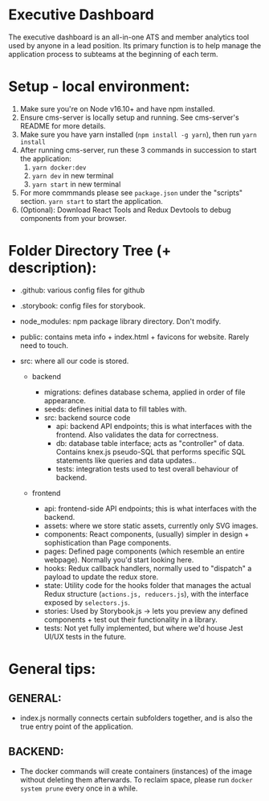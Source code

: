 # Executive Dashboard

The executive dashboard is an all-in-one ATS and member analytics tool used by anyone in a lead position. Its primary function is to help manage the application process to subteams at the beginning of each term.

# Setup - local environment:

1. Make sure you're on Node v16.10+ and have npm installed.
2. Ensure cms-server is locally setup and running. See cms-server's README for more details.
3. Make sure you have yarn installed (`npm install -g yarn`), then run `yarn install`
4. After running cms-server, run these 3 commands in succession to start the application:
   1. `yarn docker:dev`
   2. `yarn dev` in new terminal
   3. `yarn start` in new terminal
5. For more commmands please see `package.json` under the "scripts" section. `yarn start` to start the application.
6. (Optional): Download React Tools and Redux Devtools to debug components from your browser.

# Folder Directory Tree (+ description):

- .github: various config files for github
- .storybook: config files for storybook.
- node_modules: npm package library directory. Don't modify.
- public: contains meta info + index.html + favicons for website. Rarely need to touch.

- src: where all our code is stored.

  - backend

    - migrations: defines database schema, applied in order of file appearance.
    - seeds: defines initial data to fill tables with.
    - src: backend source code
      - api: backend API endpoints; this is what interfaces with the frontend. Also validates the data for correctness.
      - db: database table interface; acts as "controller" of data. Contains knex.js pseudo-SQL that performs specific SQL statements like queries and data updates..
      - tests: integration tests used to test overall behaviour of backend.

  - frontend
    - api: frontend-side API endpoints; this is what interfaces with the backend.
    - assets: where we store static assets, currently only SVG images.
    - components: React components, (usually) simpler in design + sophistication than Page components.
    - pages: Defined page components (which resemble an entire webpage). Normally you'd start looking here.
    - hooks: Redux callback handlers, normally used to "dispatch" a payload to update the redux store.
    - state: Utility code for the hooks folder that manages the actual Redux structure (`actions.js, reducers.js`), with the interface exposed by `selectors.js`.
    - stories: Used by Storybook.js -> lets you preview any defined components + test out their functionality in a library.
    - tests: Not yet fully implemented, but where we'd house Jest UI/UX tests in the future.

# General tips:

## GENERAL:

- index.js normally connects certain subfolders together, and is also the true entry point of the application.

## BACKEND:

- The docker commands will create containers (instances) of the image without deleting them afterwards. To reclaim space, please run `docker system prune` every once in a while.
